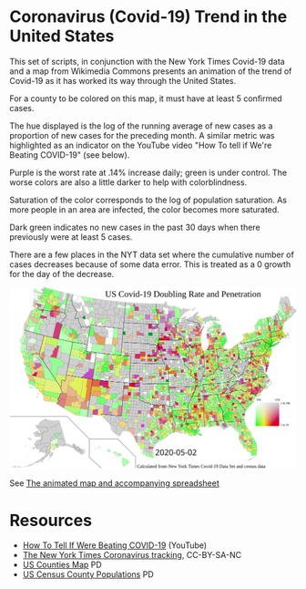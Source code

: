 # Coronavirus (Covid-19) Trend in the United States

This set of scripts, in conjunction with the New York Times Covid-19 data and a map from Wikimedia Commons 
presents an animation of the trend of Covid-19 as it has worked its way through the United States.

For a county to be colored on this map, it must have at least 5 confirmed cases.

The hue displayed is the log of the running average of new cases as a proportion of new cases for the 
preceding month.  A similar metric was highlighted as an indicator on the YouTube video "How To 
tell if We're Beating COVID-19" (see below).

Purple is the worst rate at .14% increase daily; green is under control.  The worse colors are also a little darker to help with colorblindness.

Saturation of the color corresponds to the log of population saturation.  As more people in an area are infected,
the color becomes more saturated.  

Dark green indicates no new cases in the past 30 days when there previously were at least 5 cases.

There are a few places in the NYT data set where the cumulative number of cases decreases because
of some data error.  This is treated as a 0 growth for the day of the decrease.

![The latest map](latest.svg "A map of the United States by county showing the latest data for Covid-19 spread.  The spreadsheet gives similar information by state on the tab labeled By State.")

See [The animated map and accompanying spreadsheet](https://docs.google.com/spreadsheets/d/e/2PACX-1vSTIhpyzdht8F1abRa27Cxd69EVToTh4E45sCa5hXEmdhHNu8T5As-mrWkUlK8DCCJ0WAN3FhEMcFDV/pubhtml)

# Resources
* [How To Tell If Were Beating COVID-19](https://youtu.be/54XLXg4fYsc) (YouTube)
* [The New York Times Coronavirus tracking](https://www.nytimes.com/interactive/2020/us/coronavirus-us-cases.html), CC-BY-SA-NC
* [US Counties Map](https://commons.wikimedia.org/wiki/File:Usa_counties_large.svg) PD
* [US Census County Populations](https://www.census.gov/data/datasets/time-series/demo/popest/2010s-counties-total.html#par_textimage_70769902) PD
